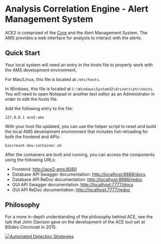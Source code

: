 # Analysis Correlation Engine - Alert Management System

ACE2 is comprised of the [Core](https://ace-ecosystem.github.io/ace2-core/) and the Alert Management System. The AMS provides a web interface for analysts to interact with the alerts.

## Quick Start

Your local system will need an entry in the hosts file to properly work with the AMS development environment.

For Mac/Linux, this file is located at `/etc/hosts`.

In Windows, this file is located at `C:\Windows\System32\drivers\etc\hosts`. You will need to open Notepad or another text editor as an Administrator in order to edit the hosts file.

Add the following entry to the file:

```
127.0.0.1 ace2-ams
```

With your host file updated, you can use the helper script to reset and build the local AMS development environment that includes hot-reloading for both the frontend and APIs:

```
bin/reset-dev-container.sh
```

After the containers are built and running, you can access the components using the following URLs:

- Frontend: [http://ace2-ams:8080](http://ace2-ams:8080)
- Database API Swagger documentation: [http://localhost:8888/docs](http://localhost:8888/docs)
- Database API ReDoc documentation: [http://localhost:8888/redoc](http://localhost:8888/redoc)
- GUI API Swagger documentation: [http://localhost:7777/docs](http://localhost:7777/docs)
- GUI API ReDoc documentation: [http://localhost:7777/redoc](http://localhost:7777/redoc)

## Philosophy

For a more in-depth understanding of the philosophy behind ACE, see the talk that John Davison gave on the development of the ACE tool set at BSides Cincinnati in 2015.

[![Automated Detection Strategies](http://img.youtube.com/vi/okMkF-NYCHk/0.jpg)](https://youtu.be/okMkF-NYCHk)
